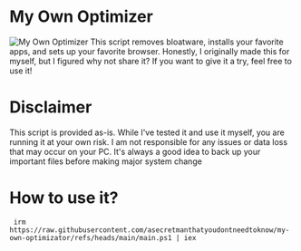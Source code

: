 # My Own Optimizer
![My Own Optimizer](https://github.com/asecretmanthatyoudontneedtoknow/my-own-optimizatorreadme.png?raw=true)
This script removes bloatware, installs your favorite apps, and sets up your favorite browser. Honestly, I originally made this for myself, but I figured why not share it? If you want to give it a try, feel free to use it!

# Disclaimer
This script is provided as-is. While I've tested it and use it myself, you are running it at your own risk. I am not responsible for any issues or data loss that may occur on your PC. It's always a good idea to back up your important files before making major system change

# How to use it?
```  irm https://raw.githubusercontent.com/asecretmanthatyoudontneedtoknow/my-own-optimizator/refs/heads/main/main.ps1 | iex  ```
